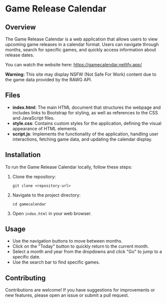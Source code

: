 # Game Release Calendar

## Overview
The Game Release Calendar is a web application that allows users to view upcoming game releases in a calendar format. Users can navigate through months, search for specific games, and quickly access information about release dates.

You can watch the website here: https://gamecalendar.netlify.app/

**Warning:** This site may display NSFW (Not Safe For Work) content due to the game data provided by the RAWG API.

## Files
- **index.html**: The main HTML document that structures the webpage and includes links to Bootstrap for styling, as well as references to the CSS and JavaScript files.
- **style.css**: Contains custom styles for the application, defining the visual appearance of HTML elements.
- **script.js**: Implements the functionality of the application, handling user interactions, fetching game data, and updating the calendar display.

## Installation
To run the Game Release Calendar locally, follow these steps:

1. Clone the repository:
   ```
   git clone <repository-url>
   ```
2. Navigate to the project directory:
   ```
   cd gamecalendar
   ```
3. Open `index.html` in your web browser.

## Usage
- Use the navigation buttons to move between months.
- Click on the "Today" button to quickly return to the current month.
- Select a month and year from the dropdowns and click "Go" to jump to a specific date.
- Use the search bar to find specific games.

## Contributing
Contributions are welcome! If you have suggestions for improvements or new features, please open an issue or submit a pull request.
